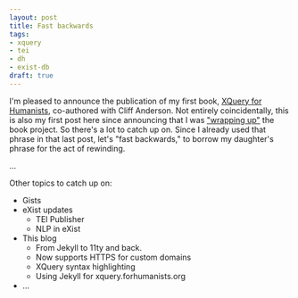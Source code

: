 ```yaml
---
layout: post
title: Fast backwards
tags:
- xquery
- tei
- dh
- exist-db
draft: true
---
```


I'm pleased to announce the publication of my first book, [XQuery for Humanists](https://xquery.forhumanists.org/), co-authored with Cliff Anderson. Not entirely coincidentally, this is also my first post here since announcing that I was ["wrapping up"](https://joewiz.org/2016/12/11/catching-up/) the book project. So there's a lot to catch up on. Since I already used that phrase in that last post, let's "fast backwards," to borrow my daughter's phrase for the act of rewinding.

...

Other topics to catch up on:

- Gists
- eXist updates
    - TEI Publisher
    - NLP in eXist
- This blog
    - From Jekyll to 11ty and back. 
    - Now supports HTTPS for custom domains
    - XQuery syntax highlighting
    - Using Jekyll for xquery.forhumanists.org
- ...